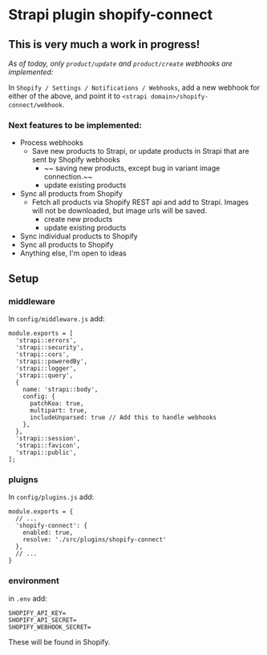 # Strapi plugin shopify-connect

## This is very much a work in progress!

*As of today, only `product/update` and `product/create` webhooks are implemented:*

In `Shopify / Settings / Notifications / Webhooks`, add a new webhook for either of the above, and point it to `<strapi domain>/shopify-connect/webhook`. 

### Next features to be implemented:

- Process webhooks
  - Save new products to Strapi, or update products in Strapi that are sent by Shopify webhooks
    - ~~ saving new products, except bug in variant image connection.~~
    - update existing products
- Sync all products from Shopify
  - Fetch all products via Shopify REST api and add to Strapi. Images will not be downloaded, but image urls will be saved.
    - create new products
    - update existing products
- Sync individual products to Shopify
- Sync all products to Shopify
- Anything else, I'm open to ideas

## Setup

### middleware

In `config/middleware.js` add:

```
module.exports = [
  'strapi::errors',
  'strapi::security',
  'strapi::cors',
  'strapi::poweredBy',
  'strapi::logger',
  'strapi::query',
  {
    name: 'strapi::body',
    config: {
      patchKoa: true,
      multipart: true,
      includeUnparsed: true // Add this to handle webhooks
    },
  },
  'strapi::session',
  'strapi::favicon',
  'strapi::public',
];
```

### pluigns

In `config/plugins.js` add:

```
module.exports = {
  // ...
  'shopify-connect': {
    enabled: true,
    resolve: './src/plugins/shopify-connect'
  },
  // ...
}
```

### environment

in `.env` add:

```
SHOPIFY_API_KEY=
SHOPIFY_API_SECRET=
SHOPIFY_WEBHOOK_SECRET=
```

These will be found in Shopify.